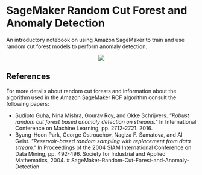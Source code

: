 # SageMaker Random Cut Forest and Anomaly Detection

An introductory notebook on using Amazon SageMaker to train and use random cut
forest models to perform anomaly detection.

<p align="center">
<img src="https://github.com/awslabs/amazon-sagemaker-examples/blob/master/introduction_to_amazon_algorithms/random_cut_forest/img/rcf.png">
</p>

## References

For more details about random cut forests and information about the algorithm
used in the Amazon SageMaker RCF algorithm consult the following papers:

* Sudipto Guha, Nina Mishra, Gourav Roy, and Okke Schrijvers. *"Robust random
  cut forest based anomaly detection on streams."* In International Conference
  on Machine Learning, pp. 2712-2721. 2016.
* Byung-Hoon Park, George Ostrouchov, Nagiza F. Samatova, and Al Geist.
  *"Reservoir-based random sampling with replacement from data stream."* In
  Proceedings of the 2004 SIAM International Conference on Data Mining, pp.
  492-496. Society for Industrial and Applied Mathematics, 2004.
#   S a g e M a k e r - R a n d o m - C u t - F o r e s t - a n d - A n o m a l y - D e t e c t i o n  
 
